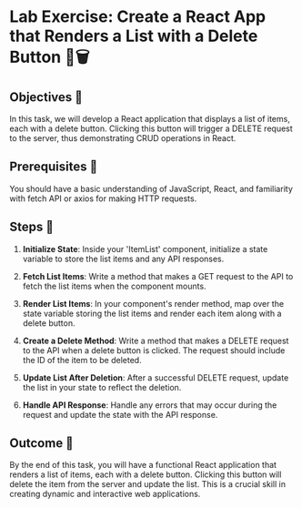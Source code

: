 # Lab Exercise: Create a React App that Renders a List with a Delete Button 📝🗑️

## Objectives 🎯
In this task, we will develop a React application that displays a list of items, each with a delete button. Clicking this button will trigger a DELETE request to the server, thus demonstrating CRUD operations in React.

## Prerequisites 🧐
You should have a basic understanding of JavaScript, React, and familiarity with fetch API or axios for making HTTP requests.

## Steps 🚀

1. **Initialize State**: Inside your 'ItemList' component, initialize a state variable to store the list items and any API responses.

2. **Fetch List Items**: Write a method that makes a GET request to the API to fetch the list items when the component mounts.

3. **Render List Items**: In your component's render method, map over the state variable storing the list items and render each item along with a delete button.

4. **Create a Delete Method**: Write a method that makes a DELETE request to the API when a delete button is clicked. The request should include the ID of the item to be deleted.

5. **Update List After Deletion**: After a successful DELETE request, update the list in your state to reflect the deletion.

6. **Handle API Response**: Handle any errors that may occur during the request and update the state with the API response.

## Outcome 🏁
By the end of this task, you will have a functional React application that renders a list of items, each with a delete button. Clicking this button will delete the item from the server and update the list. This is a crucial skill in creating dynamic and interactive web applications.